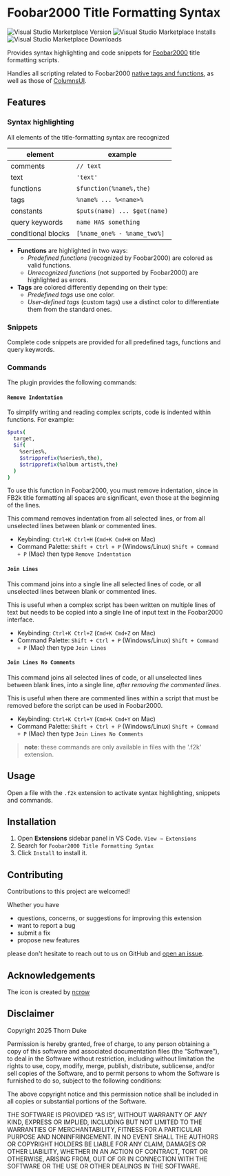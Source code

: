 # Foobar2000 Title Formatting Syntax

![Visual Studio Marketplace Version](https://img.shields.io/visual-studio-marketplace/v/thornduke.foobar2000-title-formatting-syntax.svg?style=plastic&logo=visualstudiocode)
![Visual Studio Marketplace Installs](https://img.shields.io/visual-studio-marketplace/i/thornduke.foobar2000-title-formatting-syntax.svg?style=plastic)
![Visual Studio Marketplace Downloads](https://img.shields.io/visual-studio-marketplace/d/thornduke.foobar2000-title-formatting-syntax.svg?style=plastic)

Provides syntax highlighting and code snippets for [Foobar2000](https://www.foobar2000.org/) title formatting scripts.

Handles all scripting related to Foobar2000 [native tags and functions](https://wiki.hydrogenaudio.org/index.php?title=Foobar2000:Title_Formatting_Reference#Syntax), as well as those of [ColumnsUI](https://yuo.be/columns-ui).

## Features

### Syntax highlighting

All elements of the title-formatting syntax are recognized

| element            | example                      |
| ------------------ | ---------------------------- |
| comments           | `// text`                    |
| text               | `'text'`                     |
| functions          | `$function(%name%,the)`      |
| tags               | `%name% ... %<name>%`        |
| constants          | `$puts(name) ... $get(name)` |
| query keywords     | `name HAS something`         |
| conditional blocks | `[%name_one% - %name_two%]`  |

- **Functions** are highlighted in two ways:
  - _Predefined functions_ (recognized by Foobar2000) are colored as valid functions.
  - _Unrecognized functions_ (not supported by Foobar2000) are highlighted as errors.
- **Tags** are colored differently depending on their type:
  - _Predefined tags_ use one color.
  - _User-defined tags_ (custom tags) use a distinct color to differentiate them from the standard ones.

### Snippets

Complete code snippets are provided for all predefined tags, functions and query keywords.

### Commands

The plugin provides the following commands:

#### `Remove Indentation`

To simplify writing and reading complex scripts, code is indented within functions. For example:

```sh
$puts(
  target,
  $if(
    %series%,
    $stripprefix(%series%,the),
    $stripprefix(%album artist%,the)
  )
)
```

To use this function in Foobar2000, you must remove indentation, since in FB2k title formatting all spaces are significant, even those at the beginning of the lines.

This command removes indentation from all selected lines, or from all unselected lines between blank or commented lines.

- Keybinding: `Ctrl+K Ctrl+H` (`Cmd+K Cmd+H` on Mac)
- Command Palette: `Shift + Ctrl + P` (Windows/Linux) `Shift + Command + P` (Mac) then type `Remove Indentation`

#### `Join Lines`

This command joins into a single line all selected lines of code, or all unselected lines between blank or commented lines.

This is useful when a complex script has been written on multiple lines of text but needs to be copied into a single line of input text in the Foobar2000 interface.

- Keybinding: `Ctrl+K Ctrl+Z` (`Cmd+K Cmd+Z` on Mac)
- Command Palette: `Shift + Ctrl + P` (Windows/Linux) `Shift + Command + P` (Mac) then type `Join Lines`

#### `Join Lines No Comments`

This command joins all selected lines of code, or all unselected lines between blank lines, into a single line, _after removing the commented lines_.

This is useful when there are commented lines within a script that must be removed before the script can be used in Foobar2000.

- Keybinding: `Ctrl+K Ctrl+Y` (`Cmd+K Cmd+Y` on Mac)
- Command Palette: `Shift + Ctrl + P` (Windows/Linux) `Shift + Command + P` (Mac) then type `Join Lines No Comments`

> **note**: these commands are only available in files with the '.f2k' extension.

## Usage

Open a file with the `.f2k` extension to activate syntax highlighting, snippets and commands.

## Installation

1. Open **Extensions** sidebar panel in VS Code. `View → Extensions`
2. Search for `Foobar2000 Title Formatting Syntax`
3. Click `Install` to install it.

## Contributing

Contributions to this project are welcomed!

Whether you have

- questions, concerns, or suggestions for improving this extension
- want to report a bug
- submit a fix
- propose new features

please don't hesitate to reach out to us on GitHub and
[open an issue](https://github.com/ThornDuke/fb2k-title-format/issues).

## Acknowledgements

The icon is created by [ncrow](https://www.iconarchive.com/artist/ncrow.html)

## Disclaimer

Copyright 2025 Thorn Duke

Permission is hereby granted, free of charge, to any person obtaining a copy of this software and
associated documentation files (the “Software”), to deal in the Software without restriction,
including without limitation the rights to use, copy, modify, merge, publish, distribute,
sublicense, and/or sell copies of the Software, and to permit persons to whom the Software is
furnished to do so, subject to the following conditions:

The above copyright notice and this permission notice shall be included in all copies or substantial
portions of the Software.

THE SOFTWARE IS PROVIDED “AS IS”, WITHOUT WARRANTY OF ANY KIND, EXPRESS OR IMPLIED, INCLUDING BUT
NOT LIMITED TO THE WARRANTIES OF MERCHANTABILITY, FITNESS FOR A PARTICULAR PURPOSE AND
NONINFRINGEMENT. IN NO EVENT SHALL THE AUTHORS OR COPYRIGHT HOLDERS BE LIABLE FOR ANY CLAIM, DAMAGES
OR OTHER LIABILITY, WHETHER IN AN ACTION OF CONTRACT, TORT OR OTHERWISE, ARISING FROM, OUT OF OR IN
CONNECTION WITH THE SOFTWARE OR THE USE OR OTHER DEALINGS IN THE SOFTWARE.
